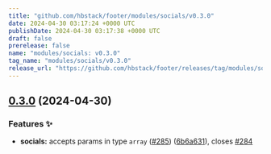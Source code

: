 ```yaml
---
title: "github.com/hbstack/footer/modules/socials/v0.3.0"
date: 2024-04-30 03:17:24 +0000 UTC
publishDate: 2024-04-30 03:17:38 +0000 UTC
draft: false
prerelease: false
name: "modules/socials: v0.3.0"
tag_name: "modules/socials/v0.3.0"
release_url: "https://github.com/hbstack/footer/releases/tag/modules/socials/v0.3.0"
---
```


## [0.3.0](https://github.com/hbstack/footer/compare/modules/socials/v0.2.5...modules/socials/v0.3.0) (2024-04-30)


### Features ✨

* **socials:** accepts params in type `array` ([#285](https://github.com/hbstack/footer/issues/285)) ([6b6a631](https://github.com/hbstack/footer/commit/6b6a631ae035669153e0bd4d15535bc0bff57c3f)), closes [#284](https://github.com/hbstack/footer/issues/284)
